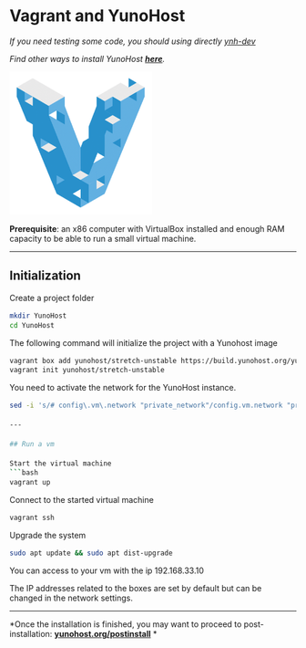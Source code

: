 # Vagrant and YunoHost

*If you need testing some code, you should using directly [ynh-dev](https://github.com/yunohost/ynh-dev)*

*Find other ways to install YunoHost **[here](/install)**.*

<img src="/images/vagrant.png" width=250>

**Prerequisite**: an x86 computer with VirtualBox installed and enough RAM capacity to be able to run a small virtual machine.

---

## Initialization

Create a project folder
```bash
mkdir YunoHost
cd YunoHost
```

The following command will initialize the project with a Yunohost image
```bash
vagrant box add yunohost/stretch-unstable https://build.yunohost.org/yunohost-stretch-unstable.box --provider virtualbox
vagrant init yunohost/stretch-unstable
```

You need to activate the network for the YunoHost instance.
```bash
sed -i 's/# config\.vm\.network "private_network"/config.vm.network "private_network"/' Vagrantfile```

---

## Run a vm

Start the virtual machine
```bash
vagrant up
```

Connect to the started virtual machine
```bash
vagrant ssh
```

Upgrade the system
```bash
sudo apt update && sudo apt dist-upgrade
```

You can access to your vm with the ip 192.168.33.10

The IP addresses related to the boxes are set by default but can be changed in the network settings. 

---

*Once the installation is finished, you may want to proceed to post-installation: **[yunohost.org/postinstall](/postinstall)** *



